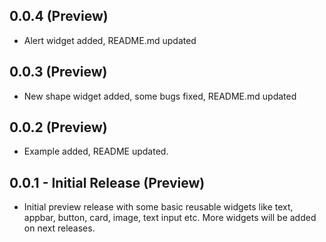 ## 0.0.4 (Preview)

* Alert widget added, README.md updated

## 0.0.3 (Preview)

* New shape widget added, some bugs fixed, README.md updated


## 0.0.2 (Preview)

* Example added, README updated.


## 0.0.1 - Initial Release (Preview)

* Initial preview release with some basic reusable widgets like text, appbar, button, card, image, text input etc. More widgets will be added on next releases.
